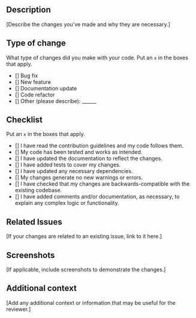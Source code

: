 ## Description

[Describe the changes you've made and why they are necessary.]

## Type of change
What type of changes did you make with your code. Put an `x` in the boxes that apply.

- [] Bug fix
- [] New feature
- [] Documentation update
- [] Code refactor
- [] Other (please describe): ______

## Checklist
Put an `x` in the boxes that apply.

- [] I have read the contribution guidelines and my code follows them.
- [] My code has been tested and works as intended.
- [] I have updated the documentation to reflect the changes.
- [] I have added tests to cover my changes.
- [] I have updated any necessary dependencies.
- [] My changes generate no new warnings or errors.
- [] I have checked that my changes are backwards-compatible with the existing codebase.
- [] I have added comments and/or documentation, as necessary, to explain any complex logic or functionality.

## Related Issues

[If your changes are related to an existing issue, link to it here.]

## Screenshots

[If applicable, include screenshots to demonstrate the changes.]

## Additional context

[Add any additional context or information that may be useful for the reviewer.]
